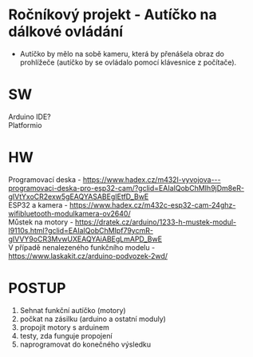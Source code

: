 # Ročníkový projekt - Autíčko na dálkové ovládání
- Autíčko by mělo na sobě kameru, která by přenášela obraz do prohlížeče (autíčko by se ovládalo pomocí klávesnice z počítače).

# SW
Arduino IDE?  
Platformio


# HW
Programovací deska - https://www.hadex.cz/m432l-vyvojova---programovaci-deska-pro-esp32-cam/?gclid=EAIaIQobChMIh9jDm8eR-gIVtYxoCR2exw5gEAQYASABEgIEtfD_BwE  
ESP32 a kamera - https://www.hadex.cz/m432c-esp32-cam-24ghz-wifibluetooth-modulkamera-ov2640/  
Můstek na motory - https://dratek.cz/arduino/1233-h-mustek-modul-l9110s.html?gclid=EAIaIQobChMIpf79ycmR-gIVVY9oCR3MvwUXEAQYAiABEgLmAPD_BwE  
V případě nenalezeného funkčního modelu - https://www.laskakit.cz/arduino-podvozek-2wd/  
# POSTUP
1. Sehnat funkční autíčko (motory)
2. počkat na zásilku (arduino a ostatní moduly)
3. propojit motory s arduinem
4. testy, zda funguje propojení
5. naprogramovat do konečného výsledku
